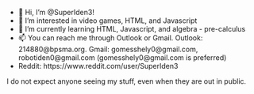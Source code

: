 <ul>
  <li>👋 Hi, I’m @SuperIden3!</li>
  <li>👀 I’m interested in video games, HTML, and Javascript</li>
  <li>🌱 I’m currently learning HTML, Javascript, and algebra - pre-calculus</li>
<li>📫 You can reach me through Outlook or Gmail. Outlook: 214880@bpsma.org. Gmail: gomesshely0@gmail.com, robotiden0@gmail.com (gomesshely0@gmail.com is preferred)</li>
<li>Reddit: https://www.reddit.com/user/SuperIden3</li>
</ul>
I do not expect anyone seeing my stuff, even when they are out in public.
